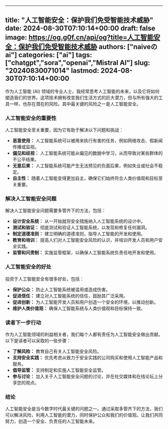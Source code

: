 
---
title: "人工智能安全：保护我们免受智能技术威胁"
date: 2024-08-30T07:10:14+00:00
draft: false
image: https://og.g0f.cn/api/og?title=人工智能安全：保护我们免受智能技术威胁
authors: ["naiveのai"]
categories: ["ai"]
tags: ["chatgpt","sora","openai","Mistral AI"]
slug: "20240830071014"
lastmod: 2024-08-30T07:10:14+00:00
---
作为人工智能 (AI) 领域的专业人士，我经常思考人工智能的未来，以及它将如何塑造我们的世界。这项技术拥有改变我们生活方式的巨大潜力，但与所有强大的工具一样，也存在潜在的风险。其中最关键的风险之一是人工智能安全。

### 人工智能安全的重要性

人工智能安全至关重要，因为它有助于解决以下问题和挑战：

- **恶意使用：** 人工智能系统可以被用来执行有害的任务，例如网络攻击、假新闻传播或监视。
- **偏见和歧视：** 人工智能系统可能从偏见的数据中学习，从而导致对某些群体的不公平结果。
- **无意后果：** 人工智能系统可能产生无法预见的负面后果，例如失业或社会不稳定。
- **自主性：** 随着人工智能变得更加自主，确保它们始终符合人类价值观和目标至关重要。

### 解决人工智能安全问题

解决人工智能安全问题需要多管齐下的方法，包括：

- **设计安全系统：** 从一开始就将安全措施纳入人工智能系统的设计中。
- **测试和验证：** 彻底测试和验证人工智能系统，以发现和修复任何漏洞。
- **制定道德准则：** 建立明确的道德准则，指导人工智能的开发和使用。
- **教育和培训：** 提高人们对人工智能安全风险的认识，并培训开发人员和用户安全实践。
- **监管和问责制：** 实施监管框架，以确保人工智能系统负责任地开发和使用。

### 人工智能安全的好处

投资于人工智能安全有很多好处，包括：

- **保护公众：** 防止人工智能系统被滥用或造成伤害。
- **促进信任：** 建立对人工智能系统的信任，鼓励其广泛采用。
- **促进创新：** 为人工智能开发人员和用户创造一个安全的环境，以推动创新。
- **维护人类价值观：** 确保人工智能系统与人类价值观和目标保持一致。

### 读者下一步行动

作为人工智能领域的利益相关者，我们每个人都有责任为人工智能安全做出贡献。以下是读者可以采取的一些步骤：

- **了解风险：** 教育自己有关人工智能安全风险。
- **支持安全实践：** 优先考虑从致力于安全实践的公司购买和使用人工智能产品和服务。
- **倡导监管：** 支持制定和实施人工智能安全监管。
- **参与讨论：** 加入关于人工智能安全问题的讨论，并在社交媒体和在线论坛上分享您的观点。

### 结论

人工智能安全是当今数字时代最关键的问题之一。通过采取多管齐下的方法，我们可以解决风险，利用人工智能的潜力，同时保护公众和我们的价值观。让我们共同努力，创造一个安全、负责任的人工智能未来。
